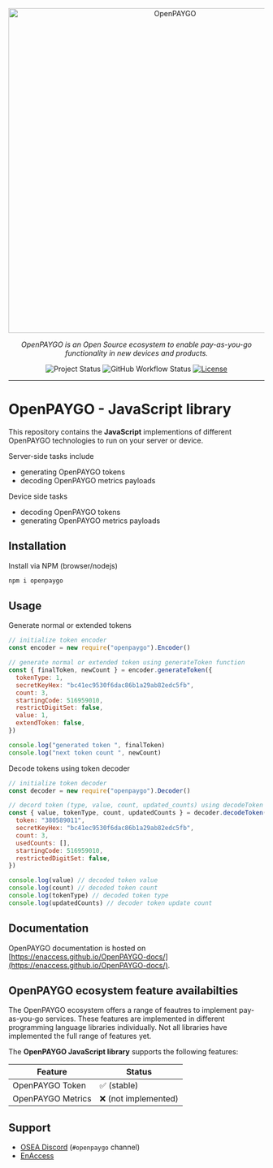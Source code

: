 <p align="center">
  <a href="https://github.com/EnAccess/OpenPAYGO-js">
    <img
      src="https://enaccess.org/wp-content/uploads/2024/02/OpenPAYGO-Graphics-GitHub-2240-×-800.svg"
      alt="OpenPAYGO"
      width="640"
    >
  </a>
</p>
<p align="center">
    <em>OpenPAYGO is an Open Source ecosystem to enable pay-as-you-go functionality in new devices and products.</em>
</p>
<p align="center">
  <img
    alt="Project Status"
    src="https://img.shields.io/badge/Project%20Status-beta-orange"
  >
  <img
    alt="GitHub Workflow Status"
    src="https://img.shields.io/github/actions/workflow/status/EnAccess/OpenPAYGO-js/.github/workflows/check.yaml"
  >
  <a href="https://github.com/EnAccess/OpenPAYGO-js/blob/main/LICENSE" target="_blank">
    <img
      alt="License"
      src="https://img.shields.io/github/license/EnAccess/openpaygo-python"
    >
  </a>
</p>

---

# OpenPAYGO - JavaScript library

This repository contains the **JavaScript** implementions of different OpenPAYGO technologies to run on your server or device.

Server-side tasks include

- generating OpenPAYGO tokens
- decoding OpenPAYGO metrics payloads

Device side tasks

- decoding OpenPAYGO tokens
- generating OpenPAYGO metrics payloads

## Installation

Install via NPM (browser/nodejs)

```bash
npm i openpaygo
```

## Usage

Generate normal or extended tokens

```javascript
// initialize token encoder
const encoder = new require("openpaygo").Encoder()

// generate normal or extended token using generateToken function
const { finalToken, newCount } = encoder.generateToken({
  tokenType: 1,
  secretKeyHex: "bc41ec9530f6dac86b1a29ab82edc5fb",
  count: 3,
  startingCode: 516959010,
  restrictDigitSet: false,
  value: 1,
  extendToken: false,
})

console.log("generated token ", finalToken)
console.log("next token count ", newCount)
```

Decode tokens using token decoder

```javascript
// initialize token decoder
const decoder = new require("openpaygo").Decoder()

// decord token (type, value, count, updated_counts) using decodeToken function
const { value, tokenType, count, updatedCounts } = decoder.decodeToken({
  token: "380589011",
  secretKeyHex: "bc41ec9530f6dac86b1a29ab82edc5fb",
  count: 3,
  usedCounts: [],
  startingCode: 516959010,
  restrictedDigitSet: false,
})

console.log(value) // decoded token value
console.log(count) // decoded token count
console.log(tokenType) // decoded token type
console.log(updatedCounts) // decoder token update count
```

## Documentation

OpenPAYGO documentation is hosted on [https://enaccess.github.io/OpenPAYGO-docs/](https://enaccess.github.io/OpenPAYGO-docs/).

## OpenPAYGO ecosystem feature availabilties

The OpenPAYGO ecosystem offers a range of feautres to implement pay-as-you-go services.
These features are implemented in different programming language libraries individually.
Not all libraries have implemented the full range of features yet.

The **OpenPAYGO JavaScript library** supports the following features:

| Feature           | Status               |
| ----------------- | -------------------- |
| OpenPAYGO Token   | ✅ (stable)          |
| OpenPAYGO Metrics | ❌ (not implemented) |

## Support

- [OSEA Discord](https://discord.osea-community.org/) (`#openpaygo` channel)
- [EnAccess](https://enaccess.org/)
